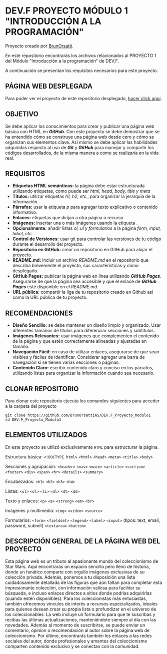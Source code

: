 # DEV.F PROYECTO MÓDULO 1 "INTRODUCCIÓN A LA PROGRAMACIÓN"

Proyecto creado por [BrunOrsatti](https://github.com/BrunOrsattiAS).

En este repositorio encontrarás los archivos relacionados al PROYECTO 1 del Módulo "Introducción a la programación" de DEV.F.

A continuación se presentan los requisitos necesarios para este proyecto.

## PÁGINA WEB DESPLEGADA
Para poder ver el proyecto de este repositorio desplegado, [hacer click aquí](https://brunorsattias.github.io/DEV.F_Proyecto_Modulo1/).

## OBJETIVO
Se debe aplicar los conocimientos para crear y publicar una página web básica con HTML en _**GitHub**_. Con este proyecto se debe demostrar que se ha entendido cómo se construye una página web desde cero y cómo se organizan sus elementos clave. Así mismo se debe aplicar las habilidades adquiridas respecto al uso de _**Git**_ y _**GitHub**_ para manejar y compartir los códigos desarrollados, de la misma manera a como se realizaría en la vida real.

## REQUISITOS
* **Etiquetas HTML semánticas:** la página debe estar estructurada utilizando etiquetas, como puede ser _html, head, body, title y meta_
* **Títulos:** utilizar etiquetas _h1, h2, etc._, para organizar la jerarquía de la información.
* **Párrafos:** usar la etiqueta _p_ para agregar texto explicativo o contenido informativo.
* **Enlaces:** etiquetas que dirijan a otra página o recurso.
* **Imágenes:** insertar una o más imágenes usando la etiqueta .
* **Opcionalmente:** añadir listas _ol, ul y formularios_ a la página _form, input, label, etc._
* **Control de Versiones:** usar git para controlar las versiones de tu código durante el desarrollo del proyecto.
* **Repositorio en GitHub:** crear un repositorio en GitHub para alojar el proyecto.
* **README.md:** incluir un archivo _README.md_ en el repositorio que describa brevemente el proyecto, sus características y cómo desplegarlo.
* **GitHub Pages:** publicar la página web en línea utilizando _**GitHub Pages**_. Asegurarse de que la página sea accesible y que el enlace de _**GitHub Pages**_ esté disponible en el _README.md_.
* **URL pública:** compartir la liga de tu repositorio creado en Github así como la URL pública de tu proyecto.

## RECOMENDACIONES
* **Diseño Sencillo:** se debe mantener un diseño limpio y organizado. Usar diferentes tamaños de títulos para diferenciar secciones y subtítulos.
* **Imágenes Relevantes:** usar imágenes que complementen el contenido de la página y que estén correctamente alineadas y ajustadas en tamaño.
* **Navegación Fácil:** en caso de utilizar enlaces, asegurarse de que sean visibles y fáciles de identificar. Considerar agregar una barra de navegación si se tienen varias secciones o páginas.
* **Contenido Claro:** escribir contenido claro y conciso en los párrafos, utilizando listas para organizar la información cuando sea necesario.

## CLONAR REPOSITORIO
Para clonar este repositorio ejecuta los comandos siguientes para acceder a la carpeta del proyecto
```
git clone https://github.com/BrunOrsattiAS/DEV.F_Proyecto_Modulo1
cd DEV.F_Proyecto_Modulo1
```

## ELEMENTOS UTILIZADOS
En este proyecto se utilizó exclusivamente `HTML` para estructurar la página.

Estructura básica:
`<!DOCTYPE html>`
`<html>`
`<head>`
`<meta>`
`<title>`
`<body>`

Secciones y agrupación:
`<header>`
`<nav>`
`<main>`
`<article>`
`<section>`
`<footer>`
`<div>`
`<span>`
`<hr>`
`<details>`
`<summary>`

Encabezados:
`<h1>`
`<h2>`
`<h3>`
`<h4>`

Listas:
`<ul>`
`<ol>`
`<li>`
`<dl>`
`<dt>`
`<dd>`

Texto y enlaces:
`<p>`
`<a>`
`<strong>`
`<em>`
`<br>`

Imágenes y multimedia:
`<img>`
`<video>`
`<source>`

Formularios:
`<form>`
`<fieldset>`
`<legend>`
`<label>`
`<input>` (tipos: text, email, password, submit)
`<textarea>`
`<button>`


## DESCRIPCIÓN GENERAL DE LA PÁGINA WEB DEL PROYECTO
Esta página web es un tributo al apasionante mundo del coleccionismo de Star Wars. Aquí encontrarás un espacio sencillo pero lleno de historia, donde un fanático comparte con orgullo imágenes exclusivas de su colección privada.
Además, ponemos a tu disposición una lista cuidadosamente detallada de las figuras que aún faltan para completar esta impresionante colección, con información valiosa para facilitar su búsqueda, e incluso enlaces directos a sitios donde podrías adquirirlas (cuando estén disponibles).
Para los coleccionistas más entusiastas, también ofrecemos vínculos de interés a recursos especializados, ideales para quienes desean crear su propia lista o profundizar en el universo de los coleccionables.
La web incluye un formulario para que te suscribas y recibas las últimas actualizaciones, manteniéndote siempre al día con las novedades. Además al momento de suscribirse, se puede enviar un comentario, opinion o recomendación al autor sobre la página web de coleccionismo.
Por último, encontrarás también los enlaces a las redes sociales del autor, donde profesionales y amantes del coleccionismo comparten contenido exclusivo y se conectan con la comunidad.